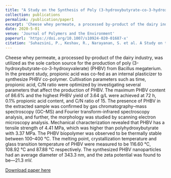 ```yaml
---
title: "A Study on the Synthesis of Poly (3-hydroxybutyrate-co-3-hydroxyvalerate) by Bacillus megaterium Utilizing Cheese Whey Permeate"
collection: publications
permalink: /publication/paper1
excerpt: 'Cheese whey permeate, a processed by-product of the dairy industry, was utilized as the sole carbon source for the production of poly (3-hydroxybutyrate-co-3-hydroxyvalerate) (PHBV) from Bacillus megaterium. In the present study, propionic acid was co-fed as an internal plasticizer to synthesize PHBV co-polymer. Cultivation parameters such as time, propionic acid, C/N ratio were optimized by investigating several parameters that affect the production of PHBV. The maximum PHBV content of 86.6% and the highest PHBV yield of 3.64 g/L were achieved at 72 h, 0.1% propionic acid content, and C/N ratio of 15. The presence of PHBV in the extracted sample was confirmed by gas chromatography–mass spectroscopy (GC–MS) and Fourier transform-infrared spectroscopy analysis, and further, the morphology was studied by scanning electron microscopy analysis. Mechanical characterization revealed that PHBV has a tensile strength of 4.41 MPa, which was higher than polyhydroxybutyrate with 3.37 MPa. The PHBV biopolymer was observed to be thermally stable between 100–400 °C. The melting point, crystallization temperature and glass transition temperature of PHBV were measured to be 116.60 °C, 108.92 °C and 87.88 °C respectively. The synthesized PHBV nanoparticles had an average diameter of 343.3 nm, and the zeta potential was found to be—21.3 mV.'
date: 2020-5-01
venue: 'Journal of Polymers and the Environment'
paperurl: 'https://doi.org/10.1007/s10924-020-01687-x'
citation: 'Suhazsini, P., Keshav, R., Narayanan, S. et al. A Study on the Synthesis of Poly (3-hydroxybutyrate-co-3-hydroxyvalerate) by Bacillus megaterium Utilizing Cheese Whey Permeate. J Polym Environ 28, 1390–1405 (2020). '
---
```

Cheese whey permeate, a processed by-product of the dairy industry, was utilized as the sole carbon source for the production of poly (3-hydroxybutyrate-co-3-hydroxyvalerate) (PHBV) from Bacillus megaterium. In the present study, propionic acid was co-fed as an internal plasticizer to synthesize PHBV co-polymer. Cultivation parameters such as time, propionic acid, C/N ratio were optimized by investigating several parameters that affect the production of PHBV. The maximum PHBV content of 86.6% and the highest PHBV yield of 3.64 g/L were achieved at 72 h, 0.1% propionic acid content, and C/N ratio of 15. The presence of PHBV in the extracted sample was confirmed by gas chromatography–mass spectroscopy (GC–MS) and Fourier transform-infrared spectroscopy analysis, and further, the morphology was studied by scanning electron microscopy analysis. Mechanical characterization revealed that PHBV has a tensile strength of 4.41 MPa, which was higher than polyhydroxybutyrate with 3.37 MPa. The PHBV biopolymer was observed to be thermally stable between 100–400 °C. The melting point, crystallization temperature and glass transition temperature of PHBV were measured to be 116.60 °C, 108.92 °C and 87.88 °C respectively. The synthesized PHBV nanoparticles had an average diameter of 343.3 nm, and the zeta potential was found to be—21.3 mV.

[Download paper here](http://anganachaudhuri.github.io/files/paper1.pdf)